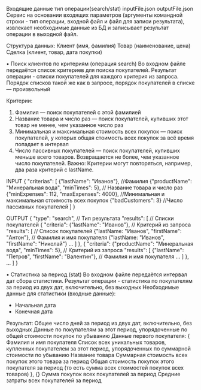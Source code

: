 Входящие данные тип операции(search/stat) inputFile.json outputFile.json
Сервис на основании входящих параметров (аргументы командной строки - тип операции, входной файл и файл для записи результата),
извлекает необходимые данные из БД и записывает результат операции в выходной файл.

Структура данных:
Клиент (имя, фамилия)
Товар (наименование, цена)
Сделка (клиент, товар, дата покупки)

• Поиск клиентов по критериям (операция search)
Во входном файле передаётся список критериев для поиска покупателей. 
Результат операции - списки покупателей для каждого критерия из запроса. 
Порядок списков такой же как в запросе, порядок покупателей в списке — произвольный

 Критерии: 
1.	Фамилия — поиск покупателей с этой фамилией 
2.	Название товара и число раз — поиск покупателей, купивших этот товар не менее, чем указанное число раз
3.	Минимальная и максимальная стоимость всех покупок — поиск покупателей, у которых общая стоимость всех покупок за всё время попадает в интервал
4.	Число пассивных покупателей — поиск покупателей, купивших меньше всего товаров. Возвращается не более, чем указанное число покупателей.
Важно: Критерии могут повторяться, например, два раза критерий с lastName.

INPUT
{
	"criterias": [ 
	    {"lastName": "Иванов"}, //Фамилия
		          {"productName": "Минеральная вода", "minTimes": 5}, // Название товара и число раз
	    {"minExpenses": 112, "maxExpenses": 4000}, //Минимальная и максимальная стоимость всех покупок
	          {"badCustomers": 3} //Число пассивных покупателей
      ]
}

OUTPUT
{
    "type": "search", // Тип результата
    "results": [ // Списки покупателей
        {
            "criteria": {"lastName": "Иванов"}, // Критерий из запроса
            "results": [ // Список покупателей
                {"lastName: "Иванов", "firstName": "Антон"}, // Фамилия и имя покупателя
                {"lastName: "Иванов", "firstName": "Николай"}
                ...
            ]
        },
        {
            "criteria": {"productName": "Минеральная вода", "minTimes": 5}, // Критерий из запроса
            "results": [
                {"lastName": "Петров", "firstName": "Валентин"}, // Фамилия и имя покупателя
                ... 
            ]
        },
        ...
    ]
               }


•	Статистика за период (stat)
Во входном файле передаётся интервал дат сбора статистики. 
Результат операции - статистика по покупателям за период из двух дат, включительно, без выходных
Необходимые данные для статистики (входные данные):
 - Начальная дата
 - Конечная дата

Результат:
Общее число дней за период из двух дат, включительно, без выходных
Данные по покупателям за этот период, упорядоченные по общей стоимости покупок по убыванию
    Данные первого покупателя:
{
  Фамилия и имя покупателя
  Список всех уникальных товаров, купленных покупателем за этот период, упорядоченных по суммарной стоимости по убыванию
    Название товара
    Суммарная стоимость всех покупок этого товара за период
  Общая стоимость покупок этого покупателя за период (то есть сумма всех стоимостей покупок всех товаров)
},
{}
Сумма покупок всех покупателей за период
Средние затраты всех покупателей за период


